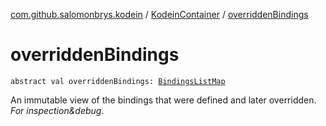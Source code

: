 [com.github.salomonbrys.kodein](../index.md) / [KodeinContainer](index.md) / [overriddenBindings](.)

# overriddenBindings

`abstract val overriddenBindings: `[`BindingsListMap`](../-bindings-list-map.md)

An immutable view of the bindings that were defined and later overridden. *For inspection&amp;debug*.

